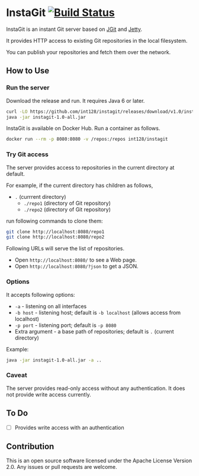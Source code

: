 InstaGit [![Build Status](https://travis-ci.org/int128/instagit.svg?branch=master)](https://travis-ci.org/int128/instagit)
========

InstaGit is an instant Git server based on [JGit](http://eclipse.org/jgit/) and [Jetty](http://eclipse.org/jetty/).

It provides HTTP access to existing Git repositories in the local filesystem.

You can publish your repositories and fetch them over the network.


## How to Use

### Run the server

Download the release and run. It requires Java 6 or later.

```sh
curl -LO https://github.com/int128/instagit/releases/download/v1.0/instagit-1.0-all.jar
java -jar instagit-1.0-all.jar
```

InstaGit is available on Docker Hub. Run a container as follows.

```sh
docker run --rm -p 8080:8080 -v /repos:/repos int128/instagit
```

### Try Git access

The server provides access to repositories in the current directory at default.

For example, if the current directory has children as follows,

* `.` (currrent directory)
  * `./repo1` (directory of Git repository)
  * `./repo2` (directory of Git repository)

run following commands to clone them:

```sh
git clone http://localhost:8080/repo1
git clone http://localhost:8080/repo2
```

Following URLs will serve the list of repositories.

* Open `http://localhost:8080/` to see a Web page.
* Open `http://localhost:8080/?json` to get a JSON.

### Options

It accepts following options:

* `-a` - listening on all interfaces
* `-b host` - listening host; default is `-b localhost` (allows access from localhost)
* `-p port` - listening port; default is `-p 8080`
* Extra argument - a base path of repositories; default is `.` (current directory)

Example:

```sh
java -jar instagit-1.0-all.jar -a ..
```

### Caveat

The server provides read-only access without any authentication.
It does not provide write access currently.

## To Do

* [ ] Provides write access with an authentication

## Contribution

This is an open source software licensed under the Apache License Version 2.0. Any issues or pull requests are welcome.
